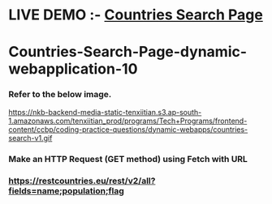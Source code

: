 # LIVE DEMO :- <a href="https://countrysearch1.ccbp.tech/">Countries Search Page</a>
# Countries-Search-Page-dynamic-webapplication-10

### Refer to the below image.</br>
https://nkb-backend-media-static-tenxiitian.s3.ap-south-1.amazonaws.com/tenxiitian_prod/programs/Tech+Programs/frontend-content/ccbp/coding-practice-questions/dynamic-webapps/countries-search-v1.gif

### Make an HTTP Request (GET method) using Fetch with URL </br>
### https://restcountries.eu/rest/v2/all?fields=name;population;flag
